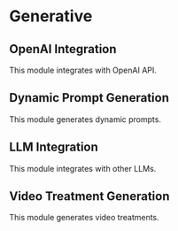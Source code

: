 # Generative

## OpenAI Integration
This module integrates with OpenAI API.

## Dynamic Prompt Generation
This module generates dynamic prompts.

## LLM Integration
This module integrates with other LLMs.

## Video Treatment Generation
This module generates video treatments.
